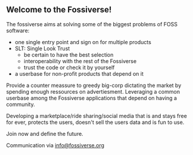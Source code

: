 ## Welcome to the Fossiverse!

The fossiverse aims at solving some of the biggest problems of FOSS software:
- one single entry point and sign on for multiple products
- SLT: Single Look Trust
  - be certain to have the best selection
  - interoperability with the rest of the Fossiverse
  - trust the code or check it by yourself
- a userbase for non-profit products that depend on it

Provide a counter meassure to greedy big-corp dictating the market by spending enough ressources on advertiesment. Leveraging a common userbase among the Fossiverse applications that depend on having a community. 

Developing a marketplace/ride sharing/social media that is and stays free for ever, protects the users, doesn't sell the users data and is fun to use.

Join now and define the future. 


Communication via info@fossiverse.org
